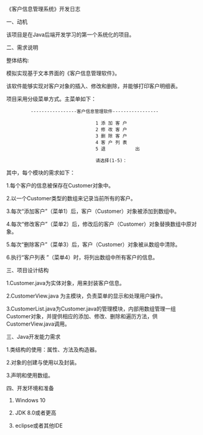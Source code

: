 《客户信息管理系统》开发日志

一、动机

该项目是在Java后端开发学习的第一个系统化的项目。

二、需求说明

整体结构:


模拟实现基于文本界面的《客户信息管理软件》。

该软件能够实现对客户对象的插入、修改和删除，并能够打印客户明细表。

项目采用分级菜单方式。主菜单如下：

             -----------------客户信息管理软件-----------------

                                     1 添 加 客 户
                                     2 修 改 客 户
                                     3 删 除 客 户
                                     4 客 户 列 表
                                     5 退           出

                                     请选择(1-5)：
                                     
其中，每个模块的需求如下：  

1.每个客户的信息被保存在Customer对象中。

2.以一个Customer类型的数组来记录当前所有的客户。

3.每次“添加客户”（菜单1）后，客户（Customer）对象被添加到数组中。

4.每次“修改客户”（菜单2）后，修改后的客户（Customer）对象替换数组中原对象。

5.每次“删除客户”（菜单3）后，客户（Customer）对象被从数组中清除。

6.执行“客户列表 ”（菜单4）时，将列出数组中所有客户的信息。


三、项目设计结构

1.Customer.java为实体对象，用来封装客户信息。

2.CustomerView.java 为主模块，负责菜单的显示和处理用户操作。

3.CustomerList.java为Customer.java的管理模块，内部用数组管理一组Customer对象，并提供相应的添加、修改、删除和遍历方法，供CustomerView.java调用。

                                     
三、Java开发能力需求

1.类结构的使用：属性、方法及构造器。

2.对象的创建与使用以及封装。

3.声明和使用数组。


四、开发环境和准备

1. Windows 10
 
2. JDK 8.0或者更高

3. eclipse或者其他IDE
 

